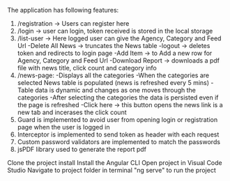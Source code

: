 The application has following features:
1. /registration -> Users can register here
2. /login -> user can login, token received is stored in the local storage
3. /list-user -> Here logged user can give the Agency, Category and Feed Url
    -Delete All News -> truncates the News table
    -logout -> deletes token and redirects to login page
    -Add Item -> to Add a new row for Agency, Category and Feed Url
    -Download Report -> downloads a pdf file with news title, click count and category info
4. /news-page:
    -Displays all the categories
    -When the categories are selected News table is populated (news is refreshed every 5 mins)
    -Table data is dynamic and changes as one moves through the categories
    -After selecting the categories the data is persisted even if the page is refreshed
    -Click here -> this button opens the news link is a new tab and incerases the click count
5. Guard is implemented to avoid user from opening login or registration page when the user is logged in
6. Interceptor is implemented to send token as header with each request
7. Custom password validators are implemented to match the passwords
8. jsPDF library used to generate the report pdf

Clone the project
install Install the Angular CLI
Open project in Visual Code Studio
Navigate to project folder in terminal
"ng serve" to run the project